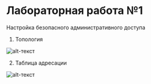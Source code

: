 # Лабораторная работа №1
Настройка безопасного административного доступа

 
1.	Топология

![alt-текст][Топология]

[Топология]:https://github.com/b00mmer/lab1/blob/main/%D0%A2%D0%BE%D0%BF%D0%BE%D0%BB%D0%BE%D0%B3%D0%B8%D1%8F.jpg "Топология"

2. Таблица адресации

![alt-текст][Таблица]

[Таблица]:https://github.com/b00mmer/lab1/blob/main/%D0%A2%D0%B0%D0%B1%D0%BB%D0%B8%D1%86%D0%B0%20%D0%B0%D0%B4%D1%80%D0%B5%D1%81.JPG "Таблица адресации"
